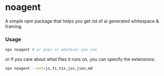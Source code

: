 # noagent

A simple npm package that helps you get rid of ai generated whitespace & framing.

### Usage

```sh
npx noagent # or pnpx or whatever you use
```

or if you care about what files it runs on, you can specify the extensions:

```sh
npx noagent --ext=js,ts,tsx,jsx,json,md
```
